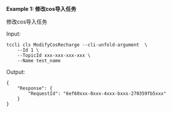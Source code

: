**Example 1: 修改cos导入任务**

修改cos导入任务

Input: 

```
tccli cls ModifyCosRecharge --cli-unfold-argument  \
    --Id 1 \
    --TopicId xxx-xxx-xxx-xxx \
    --Name test_name
```

Output: 
```
{
    "Response": {
        "RequestId": "6ef60xxx-0xxx-4xxx-bxxx-270359fb5xxx"
    }
}
```

